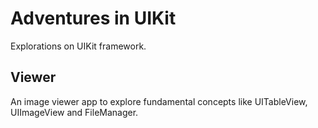 # Adventures in UIKit
Explorations on UIKit framework.
## Viewer
An image viewer app to explore fundamental concepts like UITableView, UIImageView and FileManager.
